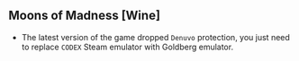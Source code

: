 ## Moons of Madness [Wine]

- The latest version of the game dropped `Denuvo` protection, you just need to replace `CODEX` Steam emulator with Goldberg emulator.